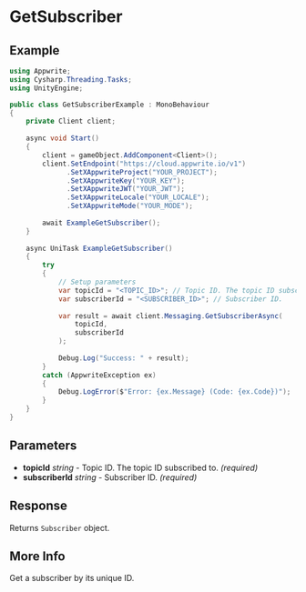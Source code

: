 # GetSubscriber

## Example

```csharp
using Appwrite;
using Cysharp.Threading.Tasks;
using UnityEngine;

public class GetSubscriberExample : MonoBehaviour
{
    private Client client;
    
    async void Start()
    {
        client = gameObject.AddComponent<Client>();
        client.SetEndpoint("https://cloud.appwrite.io/v1")
              .SetXAppwriteProject("YOUR_PROJECT");
              .SetXAppwriteKey("YOUR_KEY");
              .SetXAppwriteJWT("YOUR_JWT");
              .SetXAppwriteLocale("YOUR_LOCALE");
              .SetXAppwriteMode("YOUR_MODE");
        
        await ExampleGetSubscriber();
    }
    
    async UniTask ExampleGetSubscriber()
    {
        try
        {
            // Setup parameters
            var topicId = "<TOPIC_ID>"; // Topic ID. The topic ID subscribed to.
            var subscriberId = "<SUBSCRIBER_ID>"; // Subscriber ID.
            
            var result = await client.Messaging.GetSubscriberAsync(
                topicId,
                subscriberId
            );
            
            Debug.Log("Success: " + result);
        }
        catch (AppwriteException ex)
        {
            Debug.LogError($"Error: {ex.Message} (Code: {ex.Code})");
        }
    }
}
```

## Parameters

- **topicId** *string* - Topic ID. The topic ID subscribed to. *(required)*
- **subscriberId** *string* - Subscriber ID. *(required)*

## Response

Returns `Subscriber` object.
## More Info

Get a subscriber by its unique ID.

